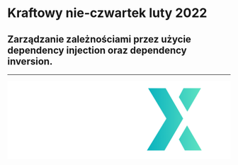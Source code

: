 # Kraftowy nie-czwartek luty 2022

## Zarządzanie zależnościami przez użycie dependency injection oraz dependency inversion.

---

![image](stx-next.png)
